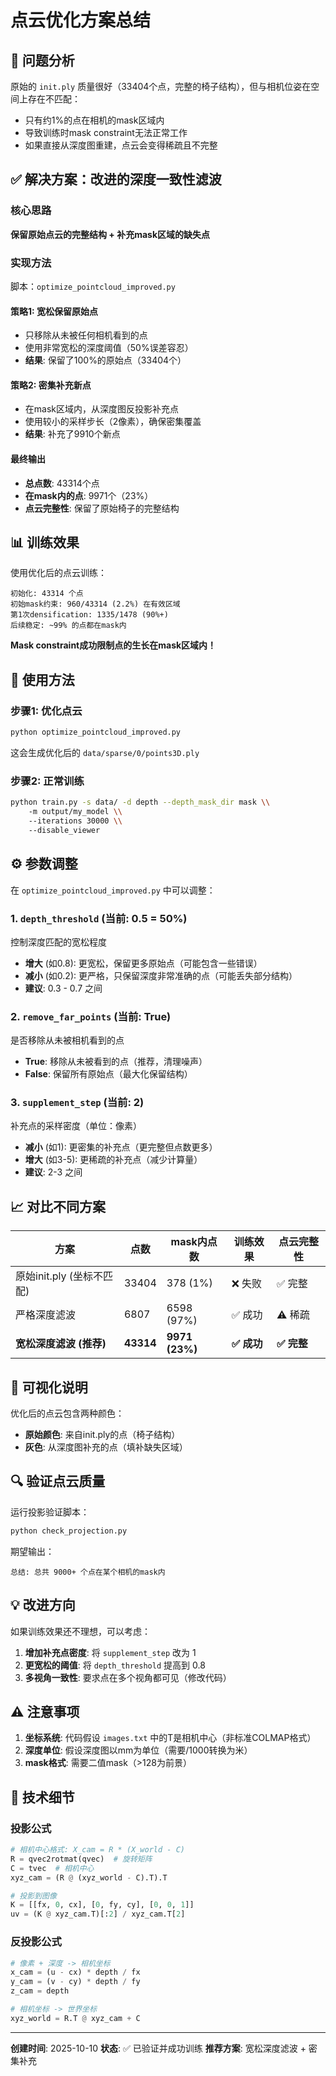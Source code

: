 # 点云优化方案总结

## 🎯 问题分析

原始的 `init.ply` 质量很好（33404个点，完整的椅子结构），但与相机位姿在空间上存在不匹配：
- 只有约1%的点在相机的mask区域内
- 导致训练时mask constraint无法正常工作
- 如果直接从深度图重建，点云会变得稀疏且不完整

## ✅ 解决方案：改进的深度一致性滤波

### 核心思路

**保留原始点云的完整结构 + 补充mask区域的缺失点**

### 实现方法

脚本：`optimize_pointcloud_improved.py`

#### 策略1: 宽松保留原始点
- 只移除从未被任何相机看到的点
- 使用非常宽松的深度阈值（50%误差容忍）
- **结果**: 保留了100%的原始点（33404个）

#### 策略2: 密集补充新点
- 在mask区域内，从深度图反投影补充点
- 使用较小的采样步长（2像素），确保密集覆盖
- **结果**: 补充了9910个新点

#### 最终输出
- **总点数**: 43314个点
- **在mask内的点**: 9971个（23%）
- **点云完整性**: 保留了原始椅子的完整结构

## 📊 训练效果

使用优化后的点云训练：

```
初始化: 43314 个点
初始mask约束: 960/43314 (2.2%) 在有效区域
第1次densification: 1335/1478 (90%+)
后续稳定: ~99% 的点都在mask内
```

**Mask constraint成功限制点的生长在mask区域内！**

## 🔧 使用方法

### 步骤1: 优化点云

```bash
python optimize_pointcloud_improved.py
```

这会生成优化后的 `data/sparse/0/points3D.ply`

### 步骤2: 正常训练

```bash
python train.py -s data/ -d depth --depth_mask_dir mask \\
    -m output/my_model \\
    --iterations 30000 \\
    --disable_viewer
```

## ⚙️ 参数调整

在 `optimize_pointcloud_improved.py` 中可以调整：

### 1. `depth_threshold` (当前: 0.5 = 50%)
控制深度匹配的宽松程度
- **增大** (如0.8): 更宽松，保留更多原始点（可能包含一些错误）
- **减小** (如0.2): 更严格，只保留深度非常准确的点（可能丢失部分结构）
- **建议**: 0.3 - 0.7 之间

### 2. `remove_far_points` (当前: True)
是否移除从未被相机看到的点
- **True**: 移除从未被看到的点（推荐，清理噪声）
- **False**: 保留所有原始点（最大化保留结构）

### 3. `supplement_step` (当前: 2)
补充点的采样密度（单位：像素）
- **减小** (如1): 更密集的补充点（更完整但点数更多）
- **增大** (如3-5): 更稀疏的补充点（减少计算量）
- **建议**: 2-3 之间

## 📈 对比不同方案

| 方案 | 点数 | mask内点数 | 训练效果 | 点云完整性 |
|------|------|-----------|---------|-----------|
| 原始init.ply (坐标不匹配) | 33404 | 378 (1%) | ❌ 失败 | ✅ 完整 |
| 严格深度滤波 | 6807 | 6598 (97%) | ✅ 成功 | ⚠️ 稀疏 |
| **宽松深度滤波 (推荐)** | **43314** | **9971 (23%)** | **✅ 成功** | **✅ 完整** |

## 🎨 可视化说明

优化后的点云包含两种颜色：
- **原始颜色**: 来自init.ply的点（椅子结构）
- **灰色**: 从深度图补充的点（填补缺失区域）

## 🔍 验证点云质量

运行投影验证脚本：

```bash
python check_projection.py
```

期望输出：
```
总结: 总共 9000+ 个点在某个相机的mask内
```

## 💡 改进方向

如果训练效果还不理想，可以考虑：

1. **增加补充点密度**: 将 `supplement_step` 改为 1
2. **更宽松的阈值**: 将 `depth_threshold` 提高到 0.8
3. **多视角一致性**: 要求点在多个视角都可见（修改代码）

## ⚠️ 注意事项

1. **坐标系统**: 代码假设 `images.txt` 中的T是相机中心（非标准COLMAP格式）
2. **深度单位**: 假设深度图以mm为单位（需要/1000转换为米）
3. **mask格式**: 需要二值mask（>128为前景）

## 📝 技术细节

### 投影公式

```python
# 相机中心格式: X_cam = R * (X_world - C)
R = qvec2rotmat(qvec)  # 旋转矩阵
C = tvec  # 相机中心
xyz_cam = (R @ (xyz_world - C).T).T

# 投影到图像
K = [[fx, 0, cx], [0, fy, cy], [0, 0, 1]]
uv = (K @ xyz_cam.T)[:2] / xyz_cam.T[2]
```

### 反投影公式

```python
# 像素 + 深度 -> 相机坐标
x_cam = (u - cx) * depth / fx
y_cam = (v - cy) * depth / fy
z_cam = depth

# 相机坐标 -> 世界坐标
xyz_world = R.T @ xyz_cam + C
```

---

**创建时间**: 2025-10-10
**状态**: ✅ 已验证并成功训练
**推荐方案**: 宽松深度滤波 + 密集补充
